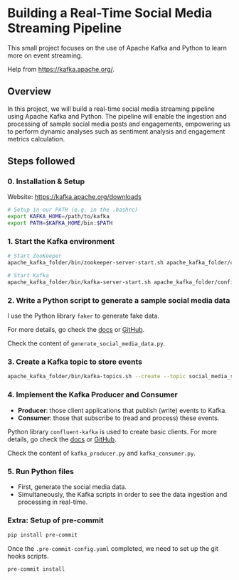 # Building a Real-Time Social Media Streaming Pipeline
This small project focuses on the use of Apache Kafka and Python to learn more on event streaming.

Help from https://kafka.apache.org/.

## Overview
In this project, we will build a real-time social media streaming pipeline using Apache Kafka and Python. The pipeline will enable the ingestion and processing of sample social media posts and engagements, empowering us to perform dynamic analyses such as sentiment analysis and engagement metrics calculation.

## Steps followed

### 0. Installation & Setup
Website: https://kafka.apache.org/downloads

```bash
# Setup in our PATH (e.g. in the .bashrc)
export KAFKA_HOME=/path/to/kafka
export PATH=$KAFKA_HOME/bin:$PATH
```

### 1. Start the Kafka environment
```bash
# Start ZooKeeper
apache_kafka_folder/bin/zookeeper-server-start.sh apache_kafka_folder/config/zookeeper.properties

# Start Kafka
apache_kafka_folder/bin/kafka-server-start.sh apache_kafka_folder/config/server.properties
```

### 2. Write a Python script to generate a sample social media data
I use the Python library `faker` to generate fake data.

For more details, go check the [docs](https://faker.readthedocs.io/en/master/) or [GitHub](https://github.com/joke2k/faker/tree/master).

Check the content of `generate_social_media_data.py`.

### 3. Create a Kafka topic to store events
```bash
apache_kafka_folder/bin/kafka-topics.sh --create --topic social_media_stream --bootstrap-server localhost:9092 --partitions 1 --replication-factor 1
```

### 4. Implement the Kafka Producer and Consumer
- **Producer**: those client applications that publish (write) events to Kafka.
- **Consumer**: those that subscribe to (read and process) these events.

Python library `confluent-kafka` is used to create basic clients.
For more details, go check the [docs](https://docs.confluent.io/kafka-clients/python/current/overview.html) or [GitHub](https://github.com/confluentinc/confluent-kafka-python).

Check the content of `kafka_producer.py` and `kafka_consumer.py`.

### 5. Run Python files
- First, generate the social media data.
- Simultaneously, the Kafka scripts in order to see the data ingestion and processing in real-time.

### Extra: Setup of pre-commit
```bash
pip install pre-commit
```

Once the `.pre-commit-config.yaml` completed, we need to set up the git hooks scripts.

```bash
pre-commit install
```